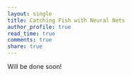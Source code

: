 ```yaml
---
layout: single
title: Catching Fish with Neural Nets
author_profile: true
read_time: true
comments: true
share: true
---
```


Will be done soon!
